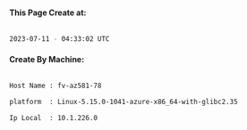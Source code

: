 
   
#### This Page Create at:

```bash

2023-07-11 - 04:33:02 UTC

```

#### Create By Machine:

```bash

Host Name : fv-az581-78

platform  : Linux-5.15.0-1041-azure-x86_64-with-glibc2.35

Ip Local  : 10.1.226.0

```

